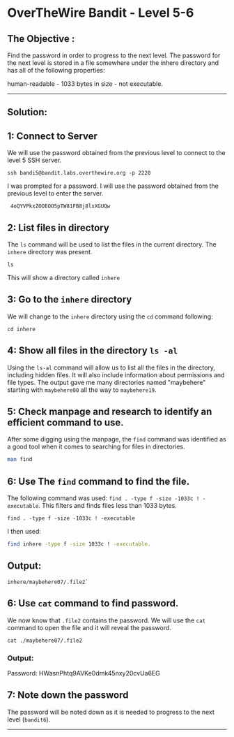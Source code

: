 # OverTheWire Bandit - Level 5-6

## The Objective :
Find the password in order to progress to the next level. The password for the next level is stored in a file somewhere under the inhere directory and has all of the following properties:

human-readable -
1033 bytes in size -
not executable.

---

## Solution:

## 1: Connect to Server
We will use the password obtained from the previous level to connect to the level 5 SSH server.

```
ssh bandi5@bandit.labs.overthewire.org -p 2220
```

I was prompted for a password. I will use the password obtained from the previous level to enter the server.

```
 4oQYVPkxZOOEOO5pTW81FB8j8lxXGUQw
```

## 2: List files in directory
The `ls` command will be used to list the files in the current directory. The `inhere` directory was present.

```
ls
```
This will show a directory called `inhere`



## 3: Go to the `inhere` directory
We will change to the `inhere` directory using the `cd` command following:

```
cd inhere
```

## 4: Show all files in the directory `ls -al`
Using the `ls-al` command will allow us to list all the files in the directory, including hidden files. It will also include information about permissions and file types. 
The output gave me many directories named "maybehere" starting with `maybehere00` all the way to `maybehere19`.




## 5: Check manpage and research to identify an efficient command to use. 
After some digging using the manpage, the `find` command was identified as a good tool when it comes to searching for files in directories.

```bash
man find
```

## 6: Use The `find` command to find the file.
The following command was used: `find . -type f -size -1033c ! -executable`. This filters and finds files less than 1033 bytes. 

```
find . -type f -size -1033c ! -executable
```
I then used:
```bash
find inhere -type f -size 1033c ! -executable.
```

## Output:
```
inhere/maybehere07/.file2`
```

## 6: Use `cat` command to find password. 
We now know that `.file2` contains the password. We will use the `cat` command to open the file and it will reveal the password.

```
cat ./maybehere07/.file2
```

### Output:
Password: HWasnPhtq9AVKe0dmk45nxy20cvUa6EG



## 7: Note down the password 
The password will be noted down as it is needed to progress to the next level (`bandit6`).

---
